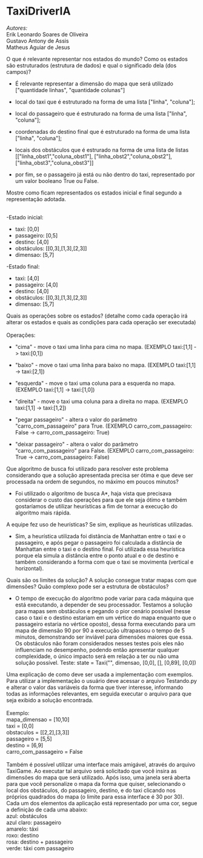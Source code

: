 # TaxiDriverIA
*Autores:*\
Erik Leonardo Soares de Oliveira\
Gustavo Antony de Assis\
Matheus Aguiar de Jesus


O que é relevante representar nos estados do mundo? Como os estados são estruturados (estrutura de dados) e qual o significado dela (dos campos)?
- É relevante representar a dimensão do mapa que será utilizado ["quantidade linhas", "quantidade colunas"]

- local do taxi que é estruturado na forma de uma lista ["linha", "coluna"];

- local do passageiro que é estruturado na forma de uma lista ["linha", "coluna"];

- coordenadas do destino final que é estruturado na forma de uma lista ["linha", "coluna"];

- locais dos obstáculos que é estrurado na forma de uma lista de listas [["linha_obst1","coluna_obst1"], ["linha_obst2","coluna_obst2"], ["linha_obst3","coluna_obst3"]]

- por fim, se o passageiro já está ou não dentro do taxi, representado por um valor booleano True ou False.


Mostre como ficam representados os estados inicial e final segundo a representação adotada.

\
-Estado inicial:
- taxi: [0,0]
- passageiro: [0,5]
- destino: [4,0]
- obstáculos: [[0,3],[1,3],[2,3]]
- dimensao: [5,7]

-Estado final:
- taxi: [4,0]
- passageiro: [4,0]
- destino: [4,0]
- obstáculos: [[0,3],[1,3],[2,3]]
- dimensao: [5,7]



Quais as operações sobre os estados? (detalhe como cada operação irá alterar os estados e quais as condições para cada operação ser executada)\
\
Operações:   
- "cima" - move o taxi uma linha para cima no mapa. (EXEMPLO taxi:[1,1] -> taxi:[0,1])

- "baixo" - move o taxi uma linha para baixo no mapa. (EXEMPLO taxi:[1,1] -> taxi:[2,1])

- "esquerda" - move o taxi uma coluna para a esquerda no mapa. (EXEMPLO taxi:[1,1] -> taxi:[1,0])

- "direita" - move o taxi uma coluna para a direita no mapa. (EXEMPLO taxi:[1,1] -> taxi:[1,2])

- "pegar passageiro" - altera o valor do parâmetro "carro_com_passageiro" para True. (EXEMPLO carro_com_passageiro: False -> carro_com_passageiro: True)

- "deixar passageiro" - altera o valor do parâmetro "carro_com_passageiro" para False. (EXEMPLO carro_com_passageiro: True -> carro_com_passageiro: False)



Que algoritmo de busca foi utilizado para resolver este problema considerando que a solução apresentada precisa ser ótima e que deve ser processada na ordem de segundos, no máximo em poucos minutos?
- Foi utilizado o algoritmo de busca A*, haja vista que precisava considerar o custo das operações para que ele seja ótimo e também gostaríamos de utilizar heurísticas a fim de tornar a execução do algoritmo mais rápida.


A equipe fez uso de heurísticas? Se sim, explique as heurísticas utilizadas.
- Sim, a heurística utilizada foi distância de Manhattan entre o taxi e o passageiro, e após pegar o passageiro foi calculada a distância de Manhattan entre o taxi e o destino final. Foi utilizada essa heurística porque ela simula a distância entre o ponto atual e o de destino e também considerando a forma com que o taxi se movimenta (vertical e horizontal).


Quais são os limites da solução? A solução consegue tratar mapas com que dimensões? Quão complexo pode ser a estrutura de obstáculos?
- O tempo de execução do algoritmo pode variar para cada máquina que está executando, a depender de seu processador. Testamos a solução para mapas sem obstáculos e pegando o pior cenário possível (nesse caso o taxi e o destino estariam em um vértice do mapa enquanto que o passageiro estaria no vértice oposto), dessa forma executando para um mapa de dimensão 90 por 90 a execução ultrapassou o tempo de 5 minutos, demonstrando ser inviável para dimensões maiores que essa. Os obstáculos não foram considerados nesses testes pois eles não influenciam no desempenho, podendo então apresentar qualquer complexidade, o único impacto será em relação a ter ou não uma solução possível.
Teste: state = Taxi("", dimensao, [0,0], [], [0,89], [0,0])


Uma explicação de como deve ser usada a implementação com exemplos.
Para utilizar a implementação o usuário deve acessar o arquivo Testando.py e alterar o valor das variáveis da forma que tiver interesse, informando todas as informações relevantes, em seguida executar o arquivo para que seja exibido a solução encontrada.\
\
Exemplo:\
mapa_dimensao = [10,10]\
taxi = [0,0]\
obstaculos = [[2,2],[3,3]]\
passageiro = [5,5]\
destino = [6,9]\
carro_com_passageiro = False\
\
Também é possível utilizar uma interface mais amigável, através do arquivo TaxiGame. Ao executar tal arquivo será solicitado que você insira as dimensões do mapa que será utilizado. Após isso, uma janela será aberta para que você personalize o mapa da forma que quiser, selecionando o local dos obstáculos, do passageiro, destino, e do taxi clicando nos próprios quadrados do mapa (o limite para essa interface é 30 por 30).\
Cada um dos elementos da aplicação está representado por uma cor, segue a definição de cada uma abaixo:\
azul: obstáculos\
azul claro: passageiro\
amarelo: táxi\
roxo: destino\
rosa: destino + passageiro\
verde: táxi com passageiro